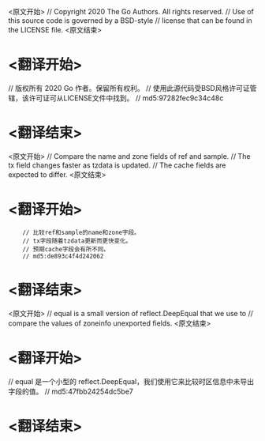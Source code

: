 
<原文开始>
// Copyright 2020 The Go Authors. All rights reserved.
// Use of this source code is governed by a BSD-style
// license that can be found in the LICENSE file.
<原文结束>

# <翻译开始>
// 版权所有 2020 Go 作者。保留所有权利。
// 使用此源代码受BSD风格许可证管辖，该许可证可从LICENSE文件中找到。
// md5:97282fec9c34c48c
# <翻译结束>


<原文开始>
		// Compare the name and zone fields of ref and sample.
		// The tx field changes faster as tzdata is updated.
		// The cache fields are expected to differ.
<原文结束>

# <翻译开始>
		// 比较ref和sample的name和zone字段。
		// tx字段随着tzdata更新而更快变化。
		// 预期cache字段会有所不同。
		// md5:de893c4f4d242062
# <翻译结束>


<原文开始>
// equal is a small version of reflect.DeepEqual that we use to
// compare the values of zoneinfo unexported fields.
<原文结束>

# <翻译开始>
// equal 是一个小型的 reflect.DeepEqual，我们使用它来比较时区信息中未导出字段的值。
// md5:47fbb24254dc5be7
# <翻译结束>

